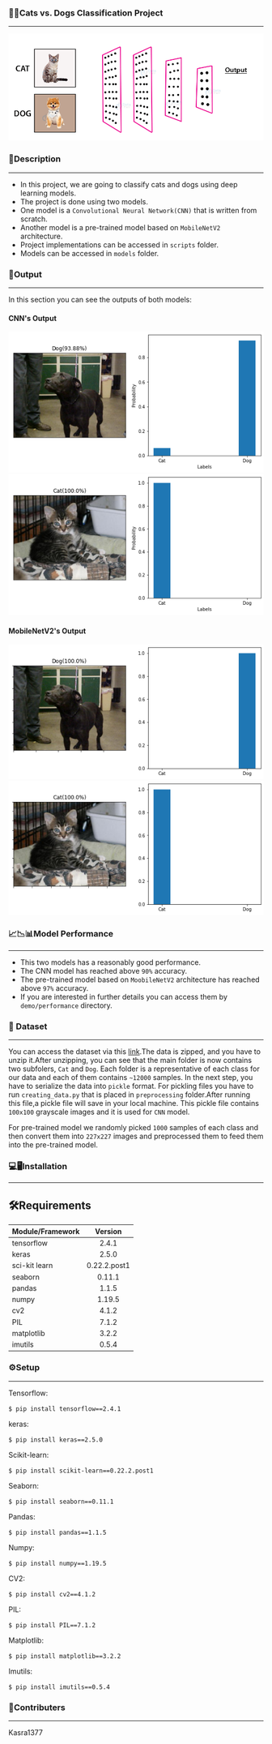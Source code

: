 ### 🐶🐱Cats vs. Dogs Classification Project
---

![alt text](/demo/miscellaneous/Cats-Dogs-Classification-deep-learning.gif)

### 📄Description
---
* In this project, we are going to classify cats and dogs using deep learning models.
* The project is done using two models.
* One model is a `Convolutional Neural Network(CNN)` that is written from scratch.
* Another model is a pre-trained model based on `MobileNetV2` architecture.
* Project implementations can be accessed in `scripts` folder.
* Models can be accessed in `models` folder.

### 📕Output
---
In this section you can see the outputs of both models:
#### CNN's Output

![alt text](/demo/results/cnn/result-01.png)
![alt text](/demo/results/cnn/result-03.png)

#### MobileNetV2's Output

![alt text](/demo/results/mobilenetv2/result-01.png)
![alt text](/demo/results/mobilenetv2/result-03.png)

### 📈📉📊Model Performance
---
* This two models has a reasonably good performance.
* The CNN model has reached above `90%` accuracy.
* The pre-trained model based on `MoobileNetV2` architecture has reached above `97%` accuracy.
* If you are interested in further details you can access them by `demo/performance` directory.

### 🎫 Dataset
---
You can access the dataset via this [link](https://www.kaggle.com/c/dogs-vs-cats).The data is zipped, and you have to unzip it.After unzipping, you can see that the main folder is now contains two subfolers, `Cat` and `Dog`. Each folder is a representative of each class for our data and each of them contains `~12000` samples.
In the next step, you have to serialize the data into `pickle` format. For pickling files you have to run `creating_data.py` that is placed in `preprocessing` folder.After running this file,a pickle file will save in your local machine. This pickle file contains `100x100` grayscale images and it is used for `CNN` model.

For pre-trained model we randomly picked `1000` samples of each class and then convert them into `227x227` images and preprocessed them to feed them into the pre-trained model.

### 💻🖥Installation
---
## 🛠Requirements
| Module/Framework        | Version           |
| ----------------------- |:-----------------:|
| tensorflow              | 2.4.1             |
| keras                   | 2.5.0             |
| sci-kit learn           | 0.22.2.post1      |
| seaborn                 | 0.11.1            |
| pandas                  | 1.1.5             |
| numpy                   | 1.19.5            |
| cv2                     | 4.1.2             |
| PIL                     | 7.1.2             |
| matplotlib              | 3.2.2             |
| imutils                 | 0.5.4             |

### ⚙Setup
---
Tensorflow:
```
$ pip install tensorflow==2.4.1
```
keras:
```
$ pip install keras==2.5.0
```
Scikit-learn:
```
$ pip install scikit-learn==0.22.2.post1
```
Seaborn:
```
$ pip install seaborn==0.11.1
```
Pandas:
```
$ pip install pandas==1.1.5 
```
Numpy:
```
$ pip install numpy==1.19.5
```
CV2:
```
$ pip install cv2==4.1.2 
```
PIL:
```
$ pip install PIL==7.1.2
```
Matplotlib:
```
$ pip install matplotlib==3.2.2 
```
Imutils:
```
$ pip install imutils==0.5.4
```
### 👥Contributers
---
Kasra1377
